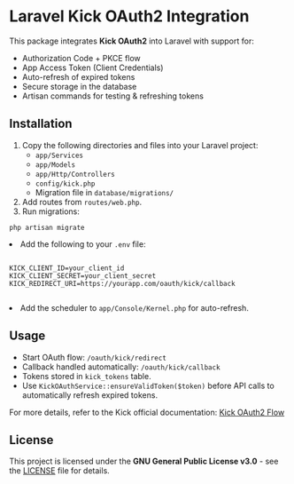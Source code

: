 <!DOCTYPE html>
<html lang="en">
<head>
    <meta charset="UTF-8">
</head>
<body>
    <h1>Laravel Kick OAuth2 Integration</h1>
    <p>
        This package integrates <strong>Kick OAuth2</strong> into Laravel with support for:
    </p>
    <ul>
        <li>Authorization Code + PKCE flow</li>
        <li>App Access Token (Client Credentials)</li>
        <li>Auto-refresh of expired tokens</li>
        <li>Secure storage in the database</li>
        <li>Artisan commands for testing &amp; refreshing tokens</li>
    </ul>
    <h2>Installation</h2>
    <ol>
        <li>Copy the following directories and files into your Laravel project:
            <ul>
                <li><code>app/Services</code></li>
                <li><code>app/Models</code></li>
                <li><code>app/Http/Controllers</code></li>
                <li><code>config/kick.php</code></li>
                <li>Migration file in <code>database/migrations/</code></li>
            </ul>
        </li>
        <li>Add routes from <code>routes/web.php</code>.</li>
        <li>Run migrations:</li>
    </ol>
    <pre><code>php artisan migrate</code></pre>
    <li>Add the following to your <code>.env</code> file:</li>
    <pre><code>
KICK_CLIENT_ID=your_client_id
KICK_CLIENT_SECRET=your_client_secret
KICK_REDIRECT_URI=https://yourapp.com/oauth/kick/callback
    </code></pre>
    <li>Add the scheduler to <code>app/Console/Kernel.php</code> for auto-refresh.</li>
    <h2>Usage</h2>
    <ul>
        <li>Start OAuth flow: <code>/oauth/kick/redirect</code></li>
        <li>Callback handled automatically: <code>/oauth/kick/callback</code></li>
        <li>Tokens stored in <code>kick_tokens</code> table.</li>
        <li>Use <code>KickOAuthService::ensureValidToken($token)</code> before API calls to automatically refresh expired tokens.</li>
    </ul>
    <p>
        For more details, refer to the Kick official documentation: 
        <a href="https://docs.kick.com/getting-started/generating-tokens-oauth2-flow" target="_blank">Kick OAuth2 Flow</a>
    </p>
    <h2>License</h2>
    <p>
        This project is licensed under the <strong>GNU General Public License v3.0</strong> - see the 
        <a href="LICENSE" target="_blank">LICENSE</a> file for details.
    </p>
</body>
</html>
